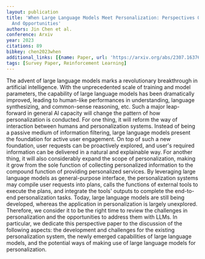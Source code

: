 ```yaml
---
layout: publication
title: 'When Large Language Models Meet Personalization: Perspectives Of Challenges
  And Opportunities'
authors: Jin Chen et al.
conference: Arxiv
year: 2023
citations: 89
bibkey: chen2023when
additional_links: [{name: Paper, url: 'https://arxiv.org/abs/2307.16376'}]
tags: [Survey Paper, Reinforcement Learning]
---
```

The advent of large language models marks a revolutionary breakthrough in
artificial intelligence. With the unprecedented scale of training and model
parameters, the capability of large language models has been dramatically
improved, leading to human-like performances in understanding, language
synthesizing, and common-sense reasoning, etc. Such a major leap-forward in
general AI capacity will change the pattern of how personalization is
conducted. For one thing, it will reform the way of interaction between humans
and personalization systems. Instead of being a passive medium of information
filtering, large language models present the foundation for active user
engagement. On top of such a new foundation, user requests can be proactively
explored, and user's required information can be delivered in a natural and
explainable way. For another thing, it will also considerably expand the scope
of personalization, making it grow from the sole function of collecting
personalized information to the compound function of providing personalized
services. By leveraging large language models as general-purpose interface, the
personalization systems may compile user requests into plans, calls the
functions of external tools to execute the plans, and integrate the tools'
outputs to complete the end-to-end personalization tasks. Today, large language
models are still being developed, whereas the application in personalization is
largely unexplored. Therefore, we consider it to be the right time to review
the challenges in personalization and the opportunities to address them with
LLMs. In particular, we dedicate this perspective paper to the discussion of
the following aspects: the development and challenges for the existing
personalization system, the newly emerged capabilities of large language
models, and the potential ways of making use of large language models for
personalization.